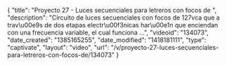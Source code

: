 {
    "title": "Proyecto 27 - Luces secuenciales para letreros con focos de ",
    "description": "Circuito de luces secuenciales con focos de 127vca que a trav\u00e9s de dos etapas electr\u00f3nicas har\u00e1n que enciendan con una frecuencia variable, el cual funciona ...",
    "videoid": "134073",
    "date_created": "1385165255",
    "date_modified": "1418181111",
    "type": "captivate",
    "layout": "video",
    "url": "\/v\/proyecto-27-luces-secuenciales-para-letreros-con-focos-de\/134073"
}